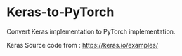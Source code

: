 # Keras-to-PyTorch
Convert Keras implementation to PyTorch implementation.

Keras Source code from : https://keras.io/examples/
